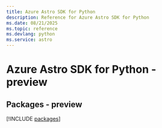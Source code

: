 ```yaml
---
title: Azure Astro SDK for Python
description: Reference for Azure Astro SDK for Python
ms.date: 08/21/2025
ms.topic: reference
ms.devlang: python
ms.service: astro
---
```

# Azure Astro SDK for Python - preview
## Packages - preview
[!INCLUDE [packages](astro-index.md)]